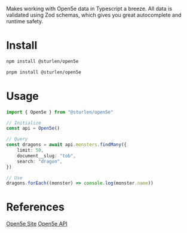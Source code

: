 Makes working with Open5e data in Typescript a breeze. All data is validated using Zod schemas, which gives you great autocomplete and runtime safety.

# Install

```sh
npm install @sturlen/open5e
```

```sh
pnpm install @sturlen/open5e
```

# Usage

```ts
import { Open5e } from "@sturlen/open5e"

// Initialize
const api = Open5e()

// Query
const dragons = await api.monsters.findMany({
    limit: 50,
    document__slug: "tob",
    search: "dragon",
})

// Use
dragons.forEach((monster) => console.log(monster.name))
```

# References

[Open5e Site](https://open5e.com/)
[Open5e API](https://api.open5e.com/)
